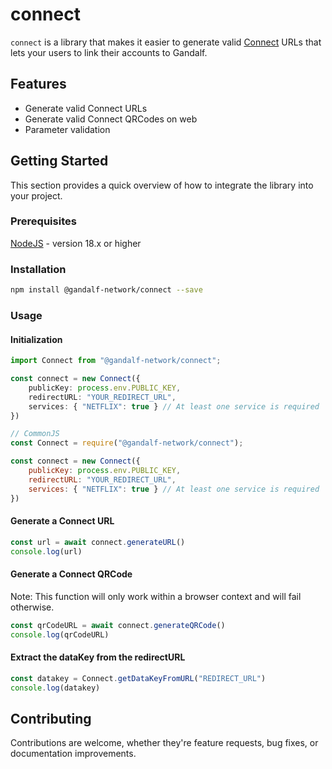# connect

`connect` is a library that makes it easier to generate valid [Connect](https://docs.gandalf.network/concepts/connect) URLs that lets your users to link their accounts to Gandalf.

## Features

- Generate valid Connect URLs
- Generate valid Connect QRCodes on web
- Parameter validation

## Getting Started

This section provides a quick overview of how to integrate the library into your project.

### Prerequisites

[NodeJS](https://nodejs.org/) - version 18.x or higher

### Installation

```bash
npm install @gandalf-network/connect --save
```

### Usage

#### Initialization

```typescript
import Connect from "@gandalf-network/connect";

const connect = new Connect({
    publicKey: process.env.PUBLIC_KEY, 
    redirectURL: "YOUR_REDIRECT_URL",
    services: { "NETFLIX": true } // At least one service is required
})
```

```javascript
// CommonJS
const Connect = require("@gandalf-network/connect");

const connect = new Connect({
    publicKey: process.env.PUBLIC_KEY, 
    redirectURL: "YOUR_REDIRECT_URL",
    services: { "NETFLIX": true } // At least one service is required
})
```

#### Generate a Connect URL

```typescript
const url = await connect.generateURL()
console.log(url)
```

#### Generate a Connect QRCode

Note: This function will only work within a browser context and will fail otherwise.

```typescript
const qrCodeURL = await connect.generateQRCode()
console.log(qrCodeURL)
```

#### Extract the dataKey from the redirectURL

```typescript
const datakey = Connect.getDataKeyFromURL("REDIRECT_URL")
console.log(datakey)
```

## Contributing

Contributions are welcome, whether they're feature requests, bug fixes, or documentation improvements.
